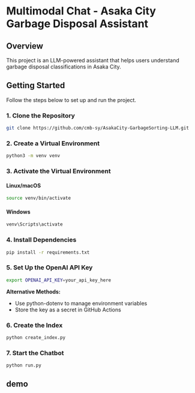 # Multimodal Chat - Asaka City Garbage Disposal Assistant

## Overview

This project is an LLM-powered assistant that helps users understand garbage disposal classifications in Asaka City.

## Getting Started

Follow the steps below to set up and run the project.

### 1. Clone the Repository

```bash
git clone https://github.com/cmb-sy/AsakaCity-GarbageSorting-LLM.git
```

### 2. Create a Virtual Environment

```bash
python3 -m venv venv
```

### 3. Activate the Virtual Environment

#### Linux/macOS

```bash
source venv/bin/activate
```

#### Windows

```bash
venv\Scripts\activate
```

### 4. Install Dependencies

```bash
pip install -r requirements.txt
```

### 5. Set Up the OpenAI API Key

```bash
export OPENAI_API_KEY=your_api_key_here
```

**Alternative Methods:**

- Use python-dotenv to manage environment variables
- Store the key as a secret in GitHub Actions

### 6. Create the Index

```bash
python create_index.py
```

### 7. Start the Chatbot

```bash
python run.py
```

## demo
